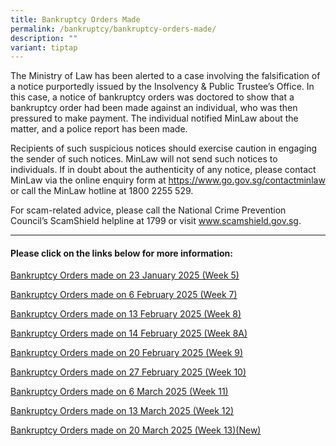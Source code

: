 ```yaml
---
title: Bankruptcy Orders Made
permalink: /bankruptcy/bankruptcy-orders-made/
description: ""
variant: tiptap
---
```

<p>The Ministry of Law has been alerted to a case involving the falsification
of a notice purportedly issued by the Insolvency &amp; Public Trustee’s
Office. In this case, a notice of bankruptcy orders was doctored to show
that a bankruptcy order had been made against an individual, who was then
pressured to make payment. The individual notified MinLaw about the matter,
and a police report has been made.</p>
<p>Recipients of such suspicious notices should exercise caution in engaging
the sender of such notices. MinLaw will not send such notices to individuals.
If in doubt about the authenticity of any notice, please contact MinLaw
via the online enquiry form at <a href="https://www.go.gov.sg/contactminlaw" rel="noopener nofollow" target="_blank">https://www.go.gov.sg/contactminlaw</a> or
call the MinLaw hotline at 1800 2255 529.</p>
<p>For scam-related advice, please call the National Crime Prevention Council’s
ScamShield helpline at 1799 or visit <a href="https://www.scamshield.gov.sg/" rel="noopener nofollow" target="_blank">www.scamshield.gov.sg</a>.</p>
<hr>
<h4><strong>Please click on the links below for more information:</strong></h4>
<p></p>
<p><a href="/files/BOs Made/Bankruptcy_Orders_made_on_23_January_2025__Week_5_.pdf" rel="noopener nofollow" target="_blank">Bankruptcy Orders made on 23 January 2025 (Week 5)</a>
</p>
<p><a href="/files/BOs Made/Bankruptcy_Orders_made_on_6_February_2025__Week_7_.pdf" rel="noopener nofollow" target="_blank">Bankruptcy Orders made on 6 February 2025 (Week 7)</a>
</p>
<p><a href="/files/BOs Made/Bankruptcy_Orders_made_on_13_February_2025__Week_8_.pdf" rel="noopener nofollow" target="_blank">Bankruptcy Orders made on 13 February 2025 (Week 8)</a>
</p>
<p><a href="/files/BOs Made/Bankruptcy_Orders_made_on_14_February_2025__Week_8A_.pdf" rel="noopener nofollow" target="_blank">Bankruptcy Orders made on 14 February 2025 (Week 8A)</a>
</p>
<p><a href="/files/BOs Made/Bankruptcy_Orders_made_on_20_February_2025__Week_9_.pdf" rel="noopener nofollow" target="_blank">Bankruptcy Orders made on 20 February 2025 (Week 9)</a>
</p>
<p><a href="/files/BOs Made/Bankruptcy_Orders_made_on_27_February_2025__Week_10_.pdf" rel="noopener nofollow" target="_blank">Bankruptcy Orders made on 27 February 2025 (Week 10)</a>
</p>
<p><a href="/files/BOs Made/Bankruptcy_Orders_made_on_6_March_2025__Week_11_.pdf" rel="noopener nofollow" target="_blank">Bankruptcy Orders made on 6 March 2025 (Week 11)</a>
</p>
<p><a href="/files/BOs Made/Bankruptcy_Orders_made_on_13_March_2025__Week_12_.pdf" rel="noopener nofollow" target="_blank">Bankruptcy Orders made on 13 March 2025 (Week 12)</a>
</p>
<p><a href="/files/BOs Made/Bankruptcy_Orders_made_on_20_March_2025__Week_13_.pdf" rel="noopener nofollow" target="_blank">Bankruptcy Orders made on 20 March 2025 (Week 13)(New)</a>
</p>
<p></p>